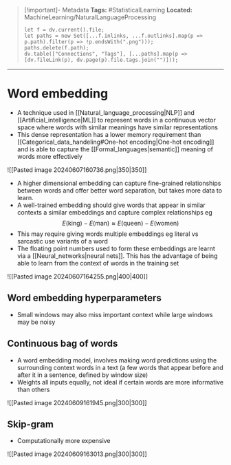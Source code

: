 > [!important]- Metadata
> **Tags:** #StatisticalLearning 
> **Located:** MachineLearning/NaturalLanguageProcessing
> ```dataviewjs
> let f = dv.current().file;
> let paths = new Set([...f.inlinks, ...f.outlinks].map(p => p.path).filter(p => !p.endsWith(".png")));
> paths.delete(f.path);
> dv.table(["Connections", "Tags"], [...paths].map(p => [dv.fileLink(p), dv.page(p).file.tags.join("")]));
> ```

___
# Word embedding
- A technique used in [[Natural_language_processing|NLP]] and [[Artificial_intelligence|ML]] to represent words in a continuous vector space where words with similar meanings have similar representations
- This dense representation has a lower memory requirement than [[Categorical_data_handeling#One-hot encoding|One-hot encoding]]  and is able to capture the [[Formal_languages|semantic]] meaning of words more effectively 


![[Pasted image 20240607160736.png|350|350]]

- A higher dimensional embedding can capture fine-grained relationships between words and offer better word separation, but takes more data to learn. 
- A well-trained embedding should give words that appear in similar contexts a similar embeddings and capture complex relationships eg
$$E(\text{king})-E(\text{man})\approx E(\text{queen})-E(\text{women})$$
- This may require giving words multiple embeddings eg literal vs sarcastic use variants of a word
- The floating point numbers used to form these embeddings are learnt via a [[Neural_networks|neural nets]]. This has the advantage of being able to learn from the context of words in the training set

![[Pasted image 20240607164255.png|400|400]]


## Word embedding hyperparameters
- Small windows may also miss important context while large windows may be noisy
## Continuous bag of words
- A word embedding model, involves making word predictions using the surrounding context words in a text (a few words that appear before and after it in a sentence, defined by window size)
- Weights all inputs equally, not ideal if certain words are more informative than others


![[Pasted image 20240609161945.png|300|300]]



## Skip-gram

- Computationally more expensive

![[Pasted image 20240609163013.png|300|300]]
